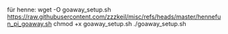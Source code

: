 für henne:
wget -O  goaway_setup.sh https://raw.githubusercontent.com/zzzkeil/misc/refs/heads/master/hennefun_pi_goaway.sh
chmod +x goaway_setup.sh
./goaway_setup.sh
